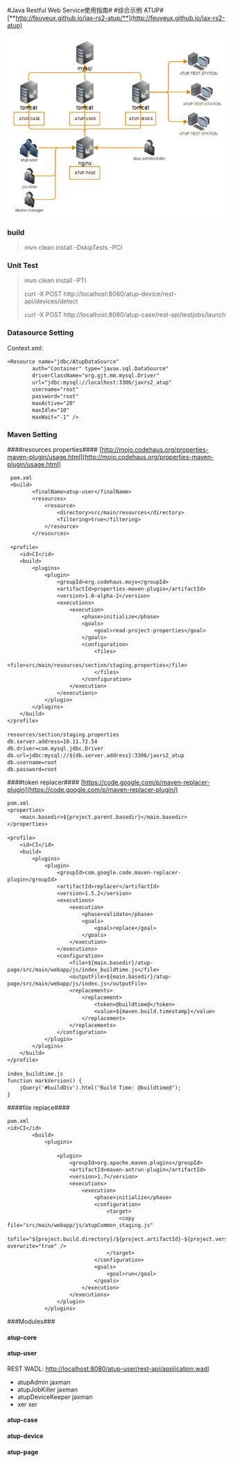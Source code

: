 #Java Restful Web Service使用指南#
#综合示例 ATUP#
[**http://feuyeux.github.io/jax-rs2-atup/**](http://feuyeux.github.io/jax-rs2-atup)

![atup-topology.png](atup-topology.png)

### build ###
> mvn clean install -DskipTests -PCI

### Unit Test ###
> mvn clean install -PTI
>
> curl -X POST http://localhost:8080/atup-device/rest-api/devices/detect
>
> curl -X POST http://localhost:8080/atup-case/rest-api/testjobs/launch

### Datasource Setting ###
Context.xml:
	
	<Resource name="jdbc/AtupDataSource"
        	auth="Container" type="javax.sql.DataSource"
        	driverClassName="org.gjt.mm.mysql.Driver"
        	url="jdbc:mysql://localhost:3306/jaxrs2_atup"
        	username="root"
        	password="root"
        	maxActive="20"
        	maxIdle="10"
        	maxWait="-1" />
	
### Maven Setting ###
####resources properties####
[http://mojo.codehaus.org/properties-maven-plugin/usage.html](http://mojo.codehaus.org/properties-maven-plugin/usage.html)

     pom.xml
     <build>
            <finalName>atup-user</finalName>
            <resources>
                <resource>
                    <directory>src/main/resources</directory>
                    <filtering>true</filtering>
                </resource>
            </resources>

     <profile>
        <id>CI</id>
        <build>
            <plugins>
                <plugin>
                    <groupId>org.codehaus.mojo</groupId>
                    <artifactId>properties-maven-plugin</artifactId>
                    <version>1.0-alpha-2</version>
                    <executions>
                        <execution>
                            <phase>initialize</phase>
                            <goals>
                                <goal>read-project-properties</goal>
                            </goals>
                            <configuration>
                                <files>
                                    <file>src/main/resources/section/staging.properties</file>
                                </files>
                            </configuration>
                        </execution>
                    </executions>
                </plugin>
            </plugins>
        </build>
    </profile>

    resources/section/staging.properties
    db.server.address=10.11.72.54
    db.driver=com.mysql.jdbc.Driver
    db.url=jdbc:mysql://${db.server.address}:3306/jaxrs2_atup
    db.username=root
    db.password=root

####token replacer####
[https://code.google.com/p/maven-replacer-plugin](https://code.google.com/p/maven-replacer-plugin/)

    pom.xml
    <properties>
        <main.basedir>${project.parent.basedir}</main.basedir>
    </properties>

    <profile>
        <id>CI</id>
        <build>
            <plugins>
                <plugin>
                    <groupId>com.google.code.maven-replacer-plugin</groupId>
                    <artifactId>replacer</artifactId>
                    <version>1.5.2</version>
                    <executions>
                        <execution>
                            <phase>validate</phase>
                            <goals>
                                <goal>replace</goal>
                            </goals>
                        </execution>
                    </executions>
                    <configuration>
                        <file>${main.basedir}/atup-page/src/main/webapp/js/index_buildtime.js</file>
                        <outputFile>${main.basedir}/atup-page/src/main/webapp/js/index.js</outputFile>
                        <replacements>
                            <replacement>
                                <token>@buildtime@</token>
                                <value>${maven.build.timestamp}</value>
                            </replacement>
                        </replacements>
                    </configuration>
                </plugin>
            </plugins>
        </build>
    </profile>

    index_buildtime.js
    function markVersion() {
        jQuery('#buildDiv').html("Build Time: @buildtime@");
    }

####file replace####

    pom.xml
    <id>CI</id>
            <build>
                <plugins>

                    <plugin>
                        <groupId>org.apache.maven.plugins</groupId>
                        <artifactId>maven-antrun-plugin</artifactId>
                        <version>1.7</version>
                        <executions>
                            <execution>
                                <phase>initialize</phase>
                                <configuration>
                                    <target>
                                        <copy file="src/main/webapp/js/atupCommon_staging.js"
                                              tofile="${project.build.directory}/${project.artifactId}-${project.version}/js/atupCommon.js" overwrite="true" />
                                    </target>
                                </configuration>
                                <goals>
                                    <goal>run</goal>
                                </goals>
                            </execution>
                        </executions>
                    </plugin>
                </plugins>

###Modules###

#### atup-core ####

#### atup-user ####
REST WADL:
[http://localhost:8080/atup-user/rest-api/application.wadl](http://localhost:8080/atup-user/rest-api/application.wadl)

- atupAdmin jaxman
- atupJobKiller jaxman
- atupDeviceKeeper jaxman
- xer xer

#### atup-case ####

#### atup-device ####

#### atup-page  ####